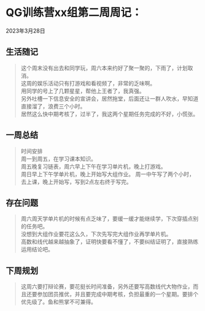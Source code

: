 # QG训练营xx组第二周周记：
2023年3月28日

## 生活随记
>这个周末没有出去和同学玩，周六本来约好了聚一聚的，下雨了，计划取消。  
这周的娱乐活动只有打游戏和看视频了，非常的乏味啊。  
用同学的号上了几颗星星，帮他上王者了，我真强。  
另外吐槽一下信息安全的宣讲会，居然拖堂，后面还让一群人吹水，早知道直接溜了，浪费三个小时。  
居然这么快中期考核了，过半了，我这两个星期任务完成的不好，小慌张。

## 一周总结
>时间安排  
周一到周五，在学习课本知识。  
周五晚复习链表，周六早上下午在学习单片机，晚上打游戏。  
周日早上下午学单片机，晚上开始写大组作业。
周一中午写了两个小时，去上课，晚上开始写，写到2点左右终于写完。

## 存在问题
>周六周天学单片机的时候有点乏味了，要缓一缓才能继续学，下次穿插点别的任务吧。  
>没想到大组作业要花这么久，下次先写完大组作业再学单片机。  
>高数和线代越来越抽象了，证明快要看不懂了，不要纠结证明了，直接熟练运用结论吧。

## 下周规划
> 这周六要打辩论赛，要花挺长时间准备，另外还要写高数线代大物作业，而且还要参加团员推优，并且要完成中期考核，负担最重的一个星期。要排个优先级了。鱼和熊掌不可兼得。


